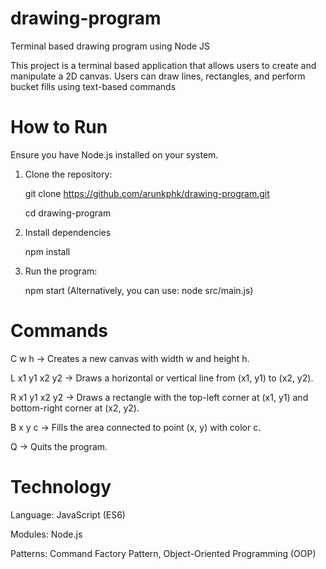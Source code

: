 # drawing-program
Terminal based drawing program using Node JS

This project is a terminal based application that allows users to create and manipulate a 2D canvas. Users can draw lines, rectangles, and perform bucket fills using text-based commands

# How to Run

Ensure you have Node.js installed on your system.

1. Clone the repository:

   git clone https://github.com/arunkphk/drawing-program.git
   
   cd drawing-program

3. Install dependencies
   
   npm install

5. Run the program:
   
   npm start
   (Alternatively, you can use: node src/main.js)

# Commands

   C w h	  ->      Creates a new canvas with width w and height h.

   L x1 y1 x2 y2	-> Draws a horizontal or vertical line from (x1, y1) to (x2, y2).

   R x1 y1 x2 y2	-> Draws a rectangle with the top-left corner at (x1, y1) and bottom-right corner at (x2, y2).

   B x y c	     ->  Fills the area connected to point (x, y) with color c.

   Q	          ->  Quits the program.


# Technology

Language: JavaScript (ES6)

Modules: Node.js

Patterns: Command Factory Pattern, Object-Oriented Programming (OOP)

